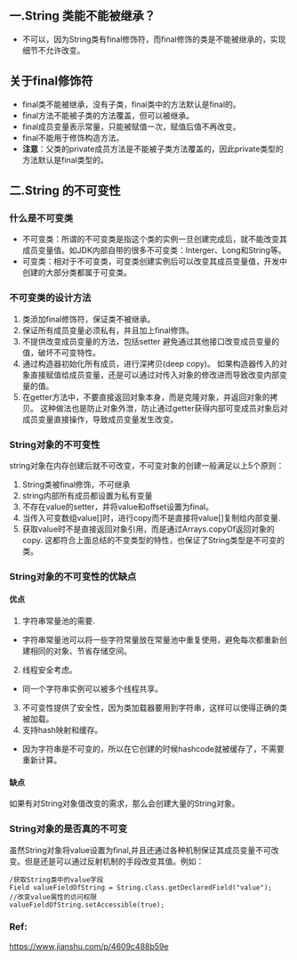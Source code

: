 ##  一.String 类能不能被继承？
-  不可以，因为String类有final修饰符，而final修饰的类是不能被继承的，实现细节不允许改变。
## 关于final修饰符
- final类不能被继承，没有子类，final类中的方法默认是final的。
- final方法不能被子类的方法覆盖，但可以被继承。
- final成员变量表示常量，只能被赋值一次，赋值后值不再改变。
- final不能用于修饰构造方法。
- **注意**：父类的private成员方法是不能被子类方法覆盖的，因此private类型的方法默认是final类型的。
## 二.String 的不可变性
### 什么是不可变类
- 不可变类：所谓的不可变类是指这个类的实例一旦创建完成后，就不能改变其成员变量值。如JDK内部自带的很多不可变类：Interger、Long和String等。
- 可变类：相对于不可变类，可变类创建实例后可以改变其成员变量值，开发中创建的大部分类都属于可变类。
### 不可变类的设计方法
1. 类添加final修饰符，保证类不被继承。
1. 保证所有成员变量必须私有，并且加上final修饰。
1. 不提供改变成员变量的方法，包括setter
避免通过其他接口改变成员变量的值，破坏不可变特性。
1. 通过构造器初始化所有成员，进行深拷贝(deep copy)。
如果构造器传入的对象直接赋值给成员变量，还是可以通过对传入对象的修改进而导致改变内部变量的值。
5. 在getter方法中，不要直接返回对象本身，而是克隆对象，并返回对象的拷贝。
这种做法也是防止对象外泄，防止通过getter获得内部可变成员对象后对成员变量直接操作，导致成员变量发生改变。

### String对象的不可变性
string对象在内存创建后就不可改变，不可变对象的创建一般满足以上5个原则：
1. String类被final修饰，不可继承
1. string内部所有成员都设置为私有变量
1. 不存在value的setter，并将value和offset设置为final。
1. 当传入可变数组value[]时，进行copy而不是直接将value[]复制给内部变量.
1. 获取value时不是直接返回对象引用，而是通过Arrays.copyOf返回对象的copy.
这都符合上面总结的不变类型的特性，也保证了String类型是不可变的类。

###  String对象的不可变性的优缺点
#### 优点
1. 字符串常量池的需要.
- 字符串常量池可以将一些字符常量放在常量池中重复使用，避免每次都重新创建相同的对象、节省存储空间。
2. 线程安全考虑。
- 同一个字符串实例可以被多个线程共享。
3. 不可变性提供了安全性，因为类加载器要用到字符串，这样可以使得正确的类被加载。
4. 支持hash映射和缓存。
- 因为字符串是不可变的，所以在它创建的时候hashcode就被缓存了，不需要重新计算。

#### 缺点
如果有对String对象值改变的需求，那么会创建大量的String对象。

### String对象的是否真的不可变
虽然String对象将value设置为final,并且还通过各种机制保证其成员变量不可改变。但是还是可以通过反射机制的手段改变其值。例如：
```
/获取String类中的value字段
Field valueFieldOfString = String.class.getDeclaredField("value");
//改变value属性的访问权限
valueFieldOfString.setAccessible(true);
```


### Ref:
https://www.jianshu.com/p/4609c488b59e
